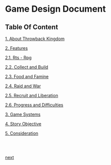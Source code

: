 # Game Design Document
## Table Of Content
[1. About Throwback Kingdom](https://github.com/NurHary/Throwback-Kingdom/tree/main/gdd/1-about.md)

[2. Features](https://github.com/NurHary/Throwback-Kingdom/tree/main/gdd/2-features.md)

[2.1. Rts - Rpg](https://github.com/NurHary/Throwback-Kingdom/tree/main/gdd/2.1-rts-n-rpg.md)

[2.2. Collect and Build](https://github.com/NurHary/Throwback-Kingdom/tree/main/gdd/2.2-cnb.md)

[2.3. Food and Famine](https://github.com/NurHary/Throwback-Kingdom/tree/main/gdd/2.3-fnf.md)

[2.4. Raid and War](https://github.com/NurHary/Throwback-Kingdom/tree/main/gdd/2.4-rnw.md)

[2.5. Recruit and Liberation](https://github.com/NurHary/Throwback-Kingdom/tree/main/gdd/2.5-rnl.md)

[2.6. Progress and Difficulties](https://github.com/NurHary/Throwback-Kingdom/tree/main/gdd/2.6-prog-diff.md)

[3. Game Systems](https://github.com/NurHary/Throwback-Kingdom/tree/main/gdd/3-game-sys.md)

[4. Story Objective](https://github.com/NurHary/Throwback-Kingdom/tree/main/gdd/4-story.md)

[5. Consideration](https://github.com/NurHary/Throwback-Kingdom/tree/main/gdd/5-consideration.md)

<br/>
<br/>

[next](https://github.com/NurHary/Throwback-Kingdom/tree/main/gdd/1-about.md)
